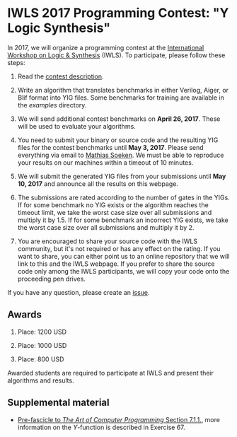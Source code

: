 # IWLS 2017 Programming Contest: "Y Logic Synthesis"

In 2017, we will organize a programming contest at the [International Workshop on Logic & Synthesis](http://www.iwls.org/iwls2017/) (IWLS).  To participate, please follow these steps:

1. Read the [contest description](contest.pdf).

2. Write an algorithm that translates benchmarks in either Verilog, Aiger, or Blif format into YIG files.  Some benchmarks for training are available in the *examples* directory.

3. We will send additional contest benchmarks on **April 26, 2017**.  These will be used to evaluate your algorithms.

4. You need to submit your binary or source code and the resulting YIG files for the contest benchmarks until **May 3, 2017**.  Please send everything via email to [Mathias Soeken](https://github.com/msoeken).  We must be able to reproduce your results on our machines within a timeout of 10 minutes.

5. We will submit the generated YIG files from your submissions until **May 10, 2017** and announce all the results on this webpage.

6. The submissions are rated according to the number of gates in the YIGs.  If for some benchmark no YIG exists or the algorithm reaches the timeout limit, we take the worst case size over all submissions and multiply it by 1.5.  If for some benchmark an incorrect YIG exists, we take the worst case size over all submissions and multiply it by 2.

7. You are encouraged to share your source code with the IWLS community, but it's not required or has any effect on the rating.  If you want to share, you can either point us to an online repository that we will link to this and the IWLS webpage.  If you prefer to share the source code only among the IWLS participants, we will copy your code onto the proceeding pen drives.

If you have any question, please create an [issue](https://github.com/msoeken/iwls2017-contest/issues).

## Awards

1. Place: 1200 USD

2. Place: 1000 USD

3. Place: 800 USD

Awarded students are required to participate at IWLS and present their algorithms and results.

## Supplemental material

* [Pre-fascicle to *The Art of Computer Programming* Section 7.1.1.](http://www-cs-faculty.stanford.edu/~uno/fasc0b.ps.gz), more information on the *Y*-function is described in Exercise 67.
